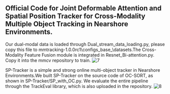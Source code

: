 ## Official Code for Joint Deformable Attention and Spatial Position Tracker for Cross-Modality Multiple Object Tracking in Nearshore Environments.
Our dual-modal data is loaded through Dual_stream_data_loading.py, please copy this file to mmtracking-1.0.0rc1\configs\_base_\datasets.The Cross-Modality Feature Fusion module is integrated in Resnet_Bi-attention.py. Copy it into the mmcv repository to train.
![7](https://user-images.githubusercontent.com/88175740/234747830-ceecfb79-9a57-4b5a-8339-41b87c4c7c8f.jpg)


SP-Tracker is a simple and strong online multi-object tracker in Nearshore Environments.We built SP-Tracker on the source code of OC-SORT, as shown in SP-Tracker/SP_with_OC.py. We evaluate the entire pipeline through the TrackEval library, which is also uploaded in the repository.
![8](https://user-images.githubusercontent.com/88175740/234749270-b635c012-e6e0-4923-b46a-bc983521b90a.jpg)

